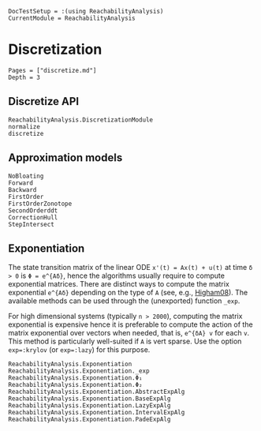 ```@meta
DocTestSetup = :(using ReachabilityAnalysis)
CurrentModule = ReachabilityAnalysis
```

# Discretization

```@contents
Pages = ["discretize.md"]
Depth = 3
```

## Discretize API

```@docs
ReachabilityAnalysis.DiscretizationModule
normalize
discretize
```

## Approximation models

```@docs
NoBloating
Forward
Backward
FirstOrder
FirstOrderZonotope
SecondOrderddt
CorrectionHull
StepIntersect
```

## Exponentiation

The state transition matrix of the linear ODE ``x'(t) = Ax(t) + u(t)`` at time
``δ > 0`` is ``Φ = e^{Aδ}``, hence the algorithms usually require to
compute exponential matrices. There are distinct ways to compute the matrix
exponential ``e^{Aδ}`` depending on the type of ``A``
(see, e.g., [Higham08](@cite)). The available methods can be used through the (unexported) function `_exp`.

For high dimensional systems (typically `n > 2000`), computing the matrix exponential
is expensive hence it is preferable to compute the action of the matrix exponential
over vectors when needed, that is, ``e^{δA} v`` for each ``v``. This method is particularly
well-suited if `A` is vert sparse. Use the option `exp=:krylov` (or `exp=:lazy`) for this purpose.

```@docs
ReachabilityAnalysis.Exponentiation
ReachabilityAnalysis.Exponentiation._exp
ReachabilityAnalysis.Exponentiation.Φ₁
ReachabilityAnalysis.Exponentiation.Φ₂
ReachabilityAnalysis.Exponentiation.AbstractExpAlg
ReachabilityAnalysis.Exponentiation.BaseExpAlg
ReachabilityAnalysis.Exponentiation.LazyExpAlg
ReachabilityAnalysis.Exponentiation.IntervalExpAlg
ReachabilityAnalysis.Exponentiation.PadeExpAlg
```
